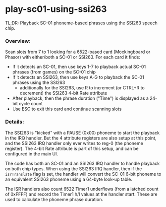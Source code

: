 # play-sc01-using-ssi263

TL;DR: Playback SC-01 phoneme-based phrases using the SSI263 speech chip.

### Overview:

Scan slots from 7 to 1 looking for a 6522-based card (Mockingboard or Phasor) with either/both a SC-01 or SSI263.
For each card it finds:
- If it detects an SC-01, then use keys 1-7 to playback actual SC-01 phrases (from games) on the SC-01 chip
- If it detects an SSI263, then use keys A-G to playback the SC-01 phrases using the SSI263
  - additionally for the SSI263, use R to increment (or CTRL+R to decrement) the SSI263 4-bit Rate attribute
- After playback, then the phrase duration ("Time") is displayed as a 24-bit cycle count
- Use ESC to exit this card and continue scanning slots

### Details:

The SSI263 is "kicked" with a PAUSE (0x00) phoneme to start the playback in the IRQ handler. But the 4 attribute registers are also setup at this point, and the SSI263 IRQ handler only ever writes to reg-0 (the phoneme register). The 4-bit Rate attribute is part of this setup, and can be configured in the main UI.

The code has both an SC-01 and an SSI263 IRQ handler to handle playback on both chip types. When using the SSI263 IRQ handler, then if the `isrTranslate` flag is set, the handler will convert the SC-01 6-bit phoneme to an equivalent SSI263 phoneme using a 64-byte look-up table.

The ISR handlers also count 6522 Timer1 underflows (from a latched count of 0xFFFF) and record the Timer1 h/l values at the handler start. These are used to calculate the phoneme phrase duration.
